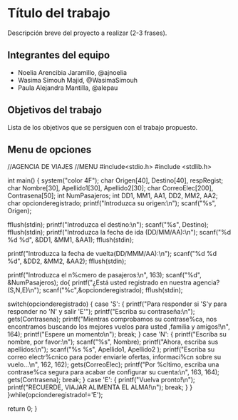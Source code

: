 # Título del trabajo

Descripción breve del proyecto a realizar (2-3 frases).

## Integrantes del equipo

* Noelia Arencibia Jaramillo,  @ajnoelia 
* Wasima Simouh  Majid,  @WasimaSimouh 
* Paula Alejandra  Mantilla,  @alepau

## Objetivos del trabajo

Lista de los objetivos que se persiguen con el trabajo propuesto.
## Menu de opciones
//AGENCIA DE VIAJES 
//MENU
#include<stdio.h>
#include <stdlib.h>

int main()
{
	system("color 4F");
  char Origen[40], Destino[40], respRegist;
	char Nombre[30], Apellido1[30], Apellido2[30];
	char CorreoElec[200], Contrasena[50];
	int NumPasajeros;
	int DD1, MM1, AA1, DD2, MM2, AA2;
	char opcionderegistrado;
	printf("Introduzca su origen:\n");
	scanf("%s", Origen);
	
  fflush(stdin);
	printf("Introduzca el destino:\n");
	scanf("%s", Destino);
	fflush(stdin);
	printf("Introduzca la fecha de ida (DD/MM/AA):\n");
	scanf("%d %d %d", &DD1, &MM1, &AA1);
	fflush(stdin);
	
  printf("Introduzca la fecha de vuelta(DD/MMM/AA):\n");
	scanf("%d %d %d", &DD2, &MM2, &AA2);
	fflush(stdin);
	
  printf("Introduzca el n%cmero de pasajeros:\n", 163);
	scanf("%d", &NumPasajeros);
		do{
		printf("¿Está usted registrado en nuestra agencia? (S,N,E)\n");
	scanf("%c",&opcionderegistrado);
	fflush(stdin);
	
   switch(opcionderegistrado)
	{
		case 'S':
		{
			printf("Para responder si 'S'y para responder no 'N' y salir 'E'");
			printf("Escriba su contraseña:\n");
			gets(Contrasena);
			printf("Mientras comprobamos su contrase%ca, nos encontramos buscando los mejores vuelos para usted ,familia y amigos!\n",                       
      164);
			printf("Espere un momento\n");
		break;
		}
	 	case 'N':
		{
			printf("Escriba su nombre, por favor:\n");
			scanf("%s", Nombre);
			printf("Ahora, escriba sus apellidos:\n");
			scanf("%s %s", Apellido1, Apellido2 );
			printf("Escriba su correo electr%cnico para poder enviarle ofertas, informaci%cn sobre su vuelo...\n", 162, 162);
			gets(CorreoElec);
			printf("Por %cltimo, escriba una contrase%ca segura para acabar de configurar su cuenta:\n", 163, 164);
			gets(Contrasena);
			break;
		}
		case 'E':
		{
			printf("Vuelva pronto!\n");
			printf("RECUERDE, VIAJAR ALIMENTA EL ALMA!\n");
			break;
		}
	}
}while(opcionderegistrado!='E');
	
   return 0;
}
